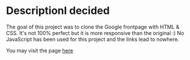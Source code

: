 # DescriptionI decided
The goal of this project was to clone the Google frontpage with HTML & CSS.  It's not 100% perfect but it is more responsive than the original :) No JavaScript has been used for this project and the links lead to nowhere.

You may visit the page [here](https://google-sand-mu.vercel.app/)
